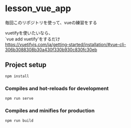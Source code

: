 # lesson_vue_app

毎回このリポジトリを使って、vueの練習をする

vuetifyを使いたいなら、  
`vue add vuetify'をするだけ  
https://vuetifyjs.com/ja/getting-started/installation/#vue-cli-306b3088308b30a430f330b930c830fc30eb

## Project setup
```
npm install
```

### Compiles and hot-reloads for development
```
npm run serve
```

### Compiles and minifies for production
```
npm run build
```
